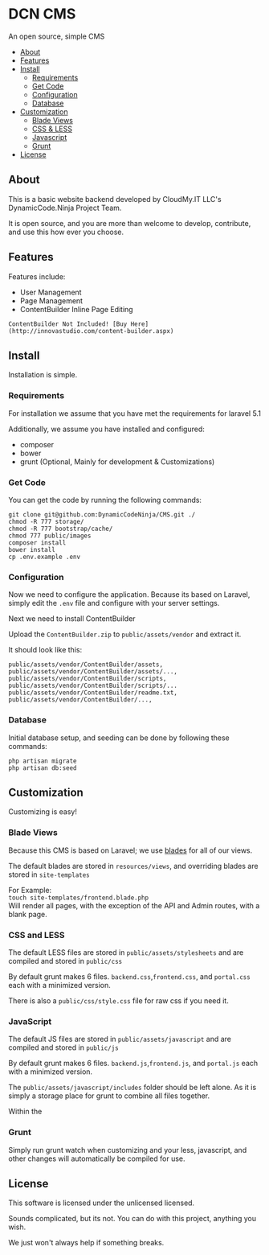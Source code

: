 # DCN CMS
An open source, simple CMS

- [About](#about)
- [Features](#features)
- [Install](#install)
    - [Requirements](#requirements)
    - [Get Code](#get-code)
    - [Configuration](#configuration)
    - [Database](#database)
- [Customization](#customization)
    - [Blade Views](#blade-views)
    - [CSS & LESS](#css-and-less)
    - [Javascript](#javascript)
    - [Grunt](#grunt)
- [License](#license)

## About
This is a basic website backend developed by CloudMy.IT LLC's DynamicCode.Ninja Project Team.

It is open source, and you are more than welcome to develop, contribute, and use this how ever you choose.

## Features

Features include:

- User Management
- Page Management
- ContentBuilder Inline Page Editing

```
ContentBuilder Not Included! [Buy Here](http://innovastudio.com/content-builder.aspx)
```

## Install
Installation is simple.

### Requirements
For installation we assume that you have met the requirements for laravel 5.1

Additionally, we assume you have installed and configured:
- composer
- bower
- grunt (Optional, Mainly for development & Customizations)

### Get Code
You can get the code by running the following commands:

```
git clone git@github.com:DynamicCodeNinja/CMS.git ./
chmod -R 777 storage/
chmod -R 777 bootstrap/cache/
chmod 777 public/images
composer install
bower install
cp .env.example .env
```

### Configuration
Now we need to configure the application. Because its based on Laravel, simply edit the `.env` file and configure with your server settings. 

Next we need to install ContentBuilder

Upload the `ContentBuilder.zip` to `public/assets/vendor` and extract it.

It should look like this:

```
public/assets/vendor/ContentBuilder/assets,
public/assets/vendor/ContentBuilder/assets/...,
public/assets/vendor/ContentBuilder/scripts,
public/assets/vendor/ContentBuilder/scripts/...
public/assets/vendor/ContentBuilder/readme.txt,
public/assets/vendor/ContentBuilder/...,
```

### Database
Initial database setup, and seeding can be done by following these commands:

```
php artisan migrate
php artisan db:seed
```

## Customization
Customizing is easy!

### Blade Views
Because this CMS is based on Laravel; we use [blades](http://laravel.com/docs/master/blade) for all of our views.

The default blades are stored in `resources/views`, and overriding blades are stored in `site-templates`

For Example:  
`touch site-templates/frontend.blade.php`  
Will render all pages, with the exception of the API and Admin routes, with a blank page.

### CSS and LESS
The default LESS files are stored in `public/assets/stylesheets` and are compiled and stored in `public/css`

By default grunt makes 6 files. `backend.css`,`frontend.css`, and `portal.css` each with a minimized version.

There is also a `public/css/style.css` file for raw css if you need it.

### JavaScript
The default JS files are stored in `public/assets/javascript` and are compiled and stored in `public/js`

By default grunt makes 6 files. `backend.js`,`frontend.js`, and `portal.js` each with a minimized version.

The `public/assets/javascript/includes` folder should be left alone. As it is simply a storage place for grunt to combine all files together.

Within the 



### Grunt
Simply run grunt watch when customizing and your less, javascript, and other changes will automatically be compiled for use.


## License
This software is licensed under the unlicensed licensed.

Sounds complicated, but its not. You can do with this project, anything you wish. 

We just won't always help if something breaks.